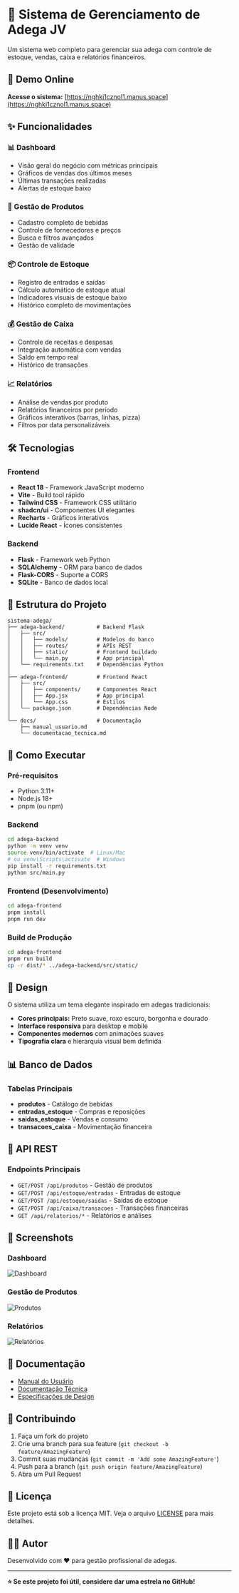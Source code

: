 # 🍷 Sistema de Gerenciamento de Adega JV

Um sistema web completo para gerenciar sua adega com controle de estoque, vendas, caixa e relatórios financeiros.

## 🚀 Demo Online

**Acesse o sistema:** [https://nghki1cznol1.manus.space](https://nghki1cznol1.manus.space)

## ✨ Funcionalidades

### 📊 Dashboard
- Visão geral do negócio com métricas principais
- Gráficos de vendas dos últimos meses
- Últimas transações realizadas
- Alertas de estoque baixo

### 🍾 Gestão de Produtos
- Cadastro completo de bebidas
- Controle de fornecedores e preços
- Busca e filtros avançados
- Gestão de validade

### 📦 Controle de Estoque
- Registro de entradas e saídas
- Cálculo automático de estoque atual
- Indicadores visuais de estoque baixo
- Histórico completo de movimentações

### 💰 Gestão de Caixa
- Controle de receitas e despesas
- Integração automática com vendas
- Saldo em tempo real
- Histórico de transações

### 📈 Relatórios
- Análise de vendas por produto
- Relatórios financeiros por período
- Gráficos interativos (barras, linhas, pizza)
- Filtros por data personalizáveis

## 🛠️ Tecnologias

### Frontend
- **React 18** - Framework JavaScript moderno
- **Vite** - Build tool rápido
- **Tailwind CSS** - Framework CSS utilitário
- **shadcn/ui** - Componentes UI elegantes
- **Recharts** - Gráficos interativos
- **Lucide React** - Ícones consistentes

### Backend
- **Flask** - Framework web Python
- **SQLAlchemy** - ORM para banco de dados
- **Flask-CORS** - Suporte a CORS
- **SQLite** - Banco de dados local

## 📁 Estrutura do Projeto

```
sistema-adega/
├── adega-backend/          # Backend Flask
│   ├── src/
│   │   ├── models/         # Modelos do banco
│   │   ├── routes/         # APIs REST
│   │   ├── static/         # Frontend buildado
│   │   └── main.py         # App principal
│   └── requirements.txt    # Dependências Python
│
├── adega-frontend/         # Frontend React
│   ├── src/
│   │   ├── components/     # Componentes React
│   │   ├── App.jsx         # App principal
│   │   └── App.css         # Estilos
│   └── package.json        # Dependências Node
│
└── docs/                   # Documentação
    ├── manual_usuario.md
    └── documentacao_tecnica.md
```

## 🚀 Como Executar

### Pré-requisitos
- Python 3.11+
- Node.js 18+
- pnpm (ou npm)

### Backend
```bash
cd adega-backend
python -m venv venv
source venv/bin/activate  # Linux/Mac
# ou venv\Scripts\activate  # Windows
pip install -r requirements.txt
python src/main.py
```

### Frontend (Desenvolvimento)
```bash
cd adega-frontend
pnpm install
pnpm run dev
```

### Build de Produção
```bash
cd adega-frontend
pnpm run build
cp -r dist/* ../adega-backend/src/static/
```

## 🎨 Design

O sistema utiliza um tema elegante inspirado em adegas tradicionais:
- **Cores principais:** Preto suave, roxo escuro, borgonha e dourado
- **Interface responsiva** para desktop e mobile
- **Componentes modernos** com animações suaves
- **Tipografia clara** e hierarquia visual bem definida

## 📊 Banco de Dados

### Tabelas Principais
- **produtos** - Catálogo de bebidas
- **entradas_estoque** - Compras e reposições
- **saidas_estoque** - Vendas e consumo
- **transacoes_caixa** - Movimentação financeira

## 🔌 API REST

### Endpoints Principais
- `GET/POST /api/produtos` - Gestão de produtos
- `GET/POST /api/estoque/entradas` - Entradas de estoque
- `GET/POST /api/estoque/saidas` - Saídas de estoque
- `GET/POST /api/caixa/transacoes` - Transações financeiras
- `GET /api/relatorios/*` - Relatórios e análises

## 📱 Screenshots

### Dashboard
![Dashboard](docs/screenshots/dashboard.png)

### Gestão de Produtos
![Produtos](docs/screenshots/produtos.png)

### Relatórios
![Relatórios](docs/screenshots/relatorios.png)

## 📝 Documentação

- [Manual do Usuário](docs/manual_usuario.md)
- [Documentação Técnica](docs/documentacao_tecnica.md)
- [Especificações de Design](docs/design_specifications.md)

## 🤝 Contribuindo

1. Faça um fork do projeto
2. Crie uma branch para sua feature (`git checkout -b feature/AmazingFeature`)
3. Commit suas mudanças (`git commit -m 'Add some AmazingFeature'`)
4. Push para a branch (`git push origin feature/AmazingFeature`)
5. Abra um Pull Request

## 📄 Licença

Este projeto está sob a licença MIT. Veja o arquivo [LICENSE](LICENSE) para mais detalhes.

## 👨‍💻 Autor

Desenvolvido com ❤️ para gestão profissional de adegas.

---

**⭐ Se este projeto foi útil, considere dar uma estrela no GitHub!**

